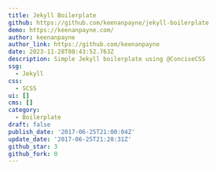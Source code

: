 ```yaml
---
title: Jekyll Boilerplate
github: https://github.com/keenanpayne/jekyll-boilerplate
demo: https://keenanpayne.com/
author: keenanpayne
author_link: https://github.com/keenanpayne
date: 2023-11-28T08:43:52.763Z
description: Simple Jekyll boilerplate using @ConciseCSS
ssg:
  - Jekyll
css:
  - SCSS
ui: []
cms: []
category:
  - Boilerplate
draft: false
publish_date: '2017-06-25T21:00:04Z'
update_date: '2017-06-25T21:28:31Z'
github_star: 3
github_fork: 0
---
```

